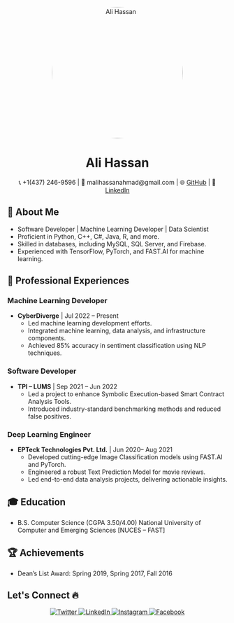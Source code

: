 <p align="center">
  <img src="https://github.com/theAliHassan/theAliHassan/blob/main/square-profile-image.jpg" alt="Ali Hassan" width="300" style="border-radius: 50%;" />
</p>

<h1 align="center">Ali Hassan</h1>

<p align="center">
  📞 +1(437) 246-9596 | 📧 malihassanahmad@gmail.com | 🌐 <a href="https://github.com/theAliHassan">GitHub</a> | 💼 <a href="https://www.linkedin.com/in/your-linkedin-profile">LinkedIn</a>
</p>

## 🚀 About Me

- Software Developer | Machine Learning Developer | Data Scientist
- Proficient in Python, C++, C#, Java, R, and more.
- Skilled in databases, including MySQL, SQL Server, and Firebase.
- Experienced with TensorFlow, PyTorch, and FAST.AI for machine learning.

## 💼 Professional Experiences

### Machine Learning Developer

- **CyberDiverge** | Jul 2022 – Present
  - Led machine learning development efforts.
  - Integrated machine learning, data analysis, and infrastructure components.
  - Achieved 85% accuracy in sentiment classification using NLP techniques.

### Software Developer

- **TPI – LUMS** | Sep 2021 – Jun 2022
  - Led a project to enhance Symbolic Execution-based Smart Contract Analysis Tools.
  - Introduced industry-standard benchmarking methods and reduced false positives.

### Deep Learning Engineer

- **EPTeck Technologies Pvt. Ltd.** | Jun 2020– Aug 2021
  - Developed cutting-edge Image Classification models using FAST.AI and PyTorch.
  - Engineered a robust Text Prediction Model for movie reviews.
  - Led end-to-end data analysis projects, delivering actionable insights.

## 🎓 Education

- B.S. Computer Science (CGPA 3.50/4.00)
  National University of Computer and Emerging Sciences [NUCES – FAST]

## 🏆 Achievements

- Dean’s List Award: Spring 2019, Spring 2017, Fall 2016

## Let's Connect 🔥

<p align="center">
  <a href="https://twitter.com/thealihassan_">
    <img src="https://img.icons8.com/fluent/48/000000/twitter.png" alt="Twitter" />
  </a>
  <a href="https://www.linkedin.com/in/thealihassanahmad/">
    <img src="https://img.icons8.com/fluent/48/000000/linkedin.png" alt="LinkedIn" />
  </a>
  <a href="https://www.instagram.com/_thealihassan/">
    <img src="https://img.icons8.com/fluent/48/000000/instagram-new.png" alt="Instagram" />
  </a>
  <a href="https://www.facebook.com/your-facebook-profile">
    <img src="https://img.icons8.com/fluent/48/000000/facebook-new.png" alt="Facebook" />
  </a>
</p>


